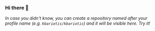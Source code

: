 ### Hi there 👋
_In case you didn't know, you can create a repository named after your profile name (e.g. `kbariotis/kbariotis`) and it will be visible here. Try it!_

